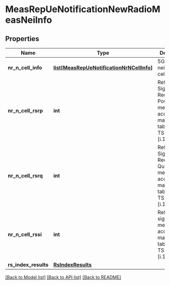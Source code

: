 # MeasRepUeNotificationNewRadioMeasNeiInfo

## Properties
Name | Type | Description | Notes
------------ | ------------- | ------------- | -------------
**nr_n_cell_info** | [**list[MeasRepUeNotificationNrNCellInfo]**](MeasRepUeNotificationNrNCellInfo.md) | 5G NR neighbour cell info. | [optional] 
**nr_n_cell_rsrp** | **int** | Reference Signal Received Power measurement according to mapping table in ETSI TS 138.133 [i.14]. | [optional] 
**nr_n_cell_rsrq** | **int** | Reference Signal Received Quality measurement according to mapping table in ETSI TS 138.133 [i.14]. | [optional] 
**nr_n_cell_rssi** | **int** | Reference signal SINR measurement according to mapping table in ETSI TS 138.133 [i.14]. | [optional] 
**rs_index_results** | [**RsIndexResults**](RsIndexResults.md) |  | [optional] 

[[Back to Model list]](../README.md#documentation-for-models) [[Back to API list]](../README.md#documentation-for-api-endpoints) [[Back to README]](../README.md)

